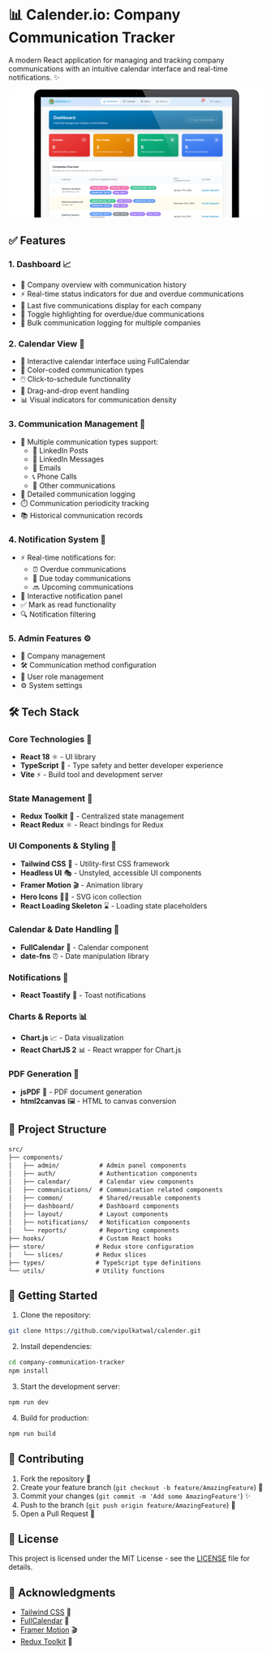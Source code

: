 # 📊 Calender.io: Company Communication Tracker

A modern React application for managing and tracking company communications with an intuitive calendar interface and real-time notifications. ✨

![Calender.io](./public/preview.png)

## ✅ Features

### 1. Dashboard 📈

- 🏢 Company overview with communication history
- ⚡ Real-time status indicators for due and overdue communications
- 📝 Last five communications display for each company
- 🔦 Toggle highlighting for overdue/due communications
- 📨 Bulk communication logging for multiple companies

### 2. Calendar View 📅

- 🎯 Interactive calendar interface using FullCalendar
- 🎨 Color-coded communication types
- 🖱️ Click-to-schedule functionality
- 🔄 Drag-and-drop event handling
- 📊 Visual indicators for communication density

### 3. Communication Management 💬

- 📱 Multiple communication types support:
  - 💼 LinkedIn Posts
  - 💌 LinkedIn Messages
  - 📧 Emails
  - 📞 Phone Calls
  - 🔗 Other communications
- 📝 Detailed communication logging
- ⏱️ Communication periodicity tracking
- 📚 Historical communication records

### 4. Notification System 🔔

- ⚡ Real-time notifications for:
  - ⏰ Overdue communications
  - 📅 Due today communications
  - 🔜 Upcoming communications
- 📱 Interactive notification panel
- ✅ Mark as read functionality
- 🔍 Notification filtering

### 5. Admin Features ⚙️

- 🏢 Company management
- 🛠️ Communication method configuration
- 👥 User role management
- ⚙️ System settings

## 🛠️ Tech Stack

### Core Technologies 🎯

- **React 18** ⚛️ - UI library
- **TypeScript** 📘 - Type safety and better developer experience
- **Vite** ⚡ - Build tool and development server

### State Management 🔄

- **Redux Toolkit** 🔄 - Centralized state management
- **React Redux** ⚛️ - React bindings for Redux

### UI Components & Styling 🎨

- **Tailwind CSS** 💨 - Utility-first CSS framework
- **Headless UI** 🎭 - Unstyled, accessible UI components
- **Framer Motion** 🎬 - Animation library
- **Hero Icons** 🦸‍♂️ - SVG icon collection
- **React Loading Skeleton** ⌛ - Loading state placeholders

### Calendar & Date Handling 📅

- **FullCalendar** 📅 - Calendar component
- **date-fns** ⏰ - Date manipulation library

### Notifications 🔔

- **React Toastify** 🍞 - Toast notifications

### Charts & Reports 📊

- **Chart.js** 📈 - Data visualization
- **React ChartJS 2** 📊 - React wrapper for Chart.js

### PDF Generation 📄

- **jsPDF** 📑 - PDF document generation
- **html2canvas** 🖼️ - HTML to canvas conversion

## 📁 Project Structure

```
src/
├── components/
│   ├── admin/           # Admin panel components
│   ├── auth/            # Authentication components
│   ├── calendar/        # Calendar view components
│   ├── communications/  # Communication related components
│   ├── common/          # Shared/reusable components
│   ├── dashboard/       # Dashboard components
│   ├── layout/          # Layout components
│   ├── notifications/   # Notification components
│   └── reports/         # Reporting components
├── hooks/               # Custom React hooks
├── store/              # Redux store configuration
│   └── slices/         # Redux slices
├── types/              # TypeScript type definitions
└── utils/              # Utility functions
```

## 🚀 Getting Started

1. Clone the repository:

```bash
git clone https://github.com/vipulkatwal/calender.git
```

2. Install dependencies:

```bash
cd company-communication-tracker
npm install
```

3. Start the development server:

```bash
npm run dev
```

4. Build for production:

```bash
npm run build
```

## 🤝 Contributing

1. Fork the repository 🍴
2. Create your feature branch (`git checkout -b feature/AmazingFeature`) 🌿
3. Commit your changes (`git commit -m 'Add some AmazingFeature'`) ✨
4. Push to the branch (`git push origin feature/AmazingFeature`) 🚀
5. Open a Pull Request 🎉

## 📄 License

This project is licensed under the MIT License - see the [LICENSE](LICENSE) file for details.

## 🙏 Acknowledgments

- [Tailwind CSS](https://tailwindcss.com) 💨
- [FullCalendar](https://fullcalendar.io) 📅
- [Framer Motion](https://www.framer.com/motion) 🎬
- [Redux Toolkit](https://redux-toolkit.js.org) 🔄
